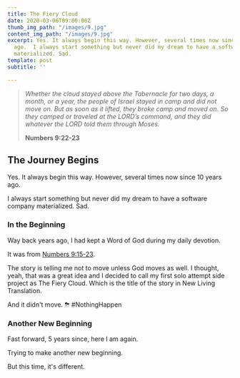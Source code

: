 ```yaml
---
title: The Fiery Cloud
date: 2020-03-06T09:00:00Z
thumb_img_path: "/images/9.jpg"
content_img_path: "/images/9.jpg"
excerpt: Yes. It always begin this way. However, several times now since 10 years
  ago.  I always start something but never did my dream to have a software company
  materialized. Sad.
template: post
subtitle: ''

---
```

> _Whether the cloud stayed above the Tabernacle for two days, a month, or a year, the people of Israel stayed in camp and did not move on. But as soon as it lifted, they broke camp and moved on. So they camped or traveled at the LORD’s command, and they did whatever the LORD told them through Moses._
>
> **Numbers 9:22-23**

## The Journey Begins

Yes. It always begin this way. However, several times now since 10 years ago.

I always start something but never did my dream to have a software company materialized. Sad.

### In the Beginning

Way back years ago, I had kept a Word of God during my daily devotion. 

It was from [Numbers 9:15-23](https://dailydevotion.app/tabs/tab1/ENGESVO2ET/Num/ENGESVO2ET/Num/9).

The story is telling me not to move unless God moves as well. I thought, yeah, that was a great idea and I decided to call my first solo attempt side project as The Fiery Cloud. Which is the title of the story in New Living Translation.

And it didn't move. ⛈ #NothingHappen

### Another New Beginning

Fast forward, 5 years since, here I am again. 

Trying to make another new beginning.

But this time, it's different.